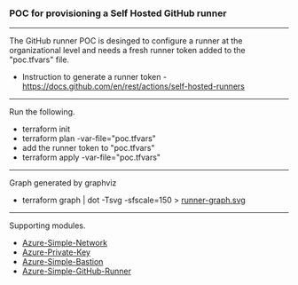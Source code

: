 ### POC for provisioning a Self Hosted GitHub runner 

***

The GitHub runner POC is desinged to configure a runner at the organizational level and needs a fresh runner token added to the "poc.tfvars" file.
* Instruction to generate a runner token - https://docs.github.com/en/rest/actions/self-hosted-runners

***

Run the following.
* terraform init
* terraform plan -var-file="poc.tfvars"
* add the runner token to "poc.tfvars"
* terraform apply -var-file="poc.tfvars"

***

Graph generated by graphviz 
* terraform graph | dot -Tsvg -sfscale=150 > [runner-graph.svg](runner-graph.svg)

***

Supporting modules.
* [Azure-Simple-Network](https://github.com/franknaw/azure-simple-network)
* [Azure-Private-Key](https://github.com/franknaw/azure-private-key)
* [Azure-Simple-Bastion](https://github.com/franknaw/azure-simple-bastion)
* [Azure-Simple-GitHub-Runner](https://github.com/franknaw/azure-simple-github-runner)